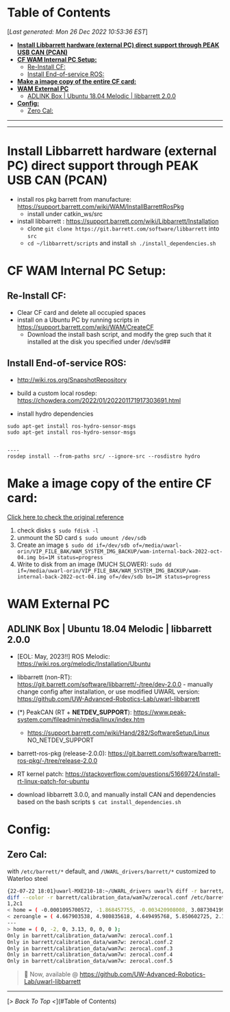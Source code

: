 <toc>

# Table of Contents
[*Last generated: Mon 26 Dec 2022 10:53:36 EST*]
- [**Install Libbarrett hardware (external PC) direct support through PEAK USB CAN (PCAN)**](#Install-Libbarrett-hardware-external-PC-direct-support-through-PEAK-USB-CAN-PCAN)
- [**CF WAM Internal PC Setup:**](#CF-WAM-Internal-PC-Setup)
  - [Re-Install CF:](#Re-Install-CF)
  - [Install End-of-service ROS:](#Install-End-of-service-ROS)
- [**Make a image copy of the entire CF card:**](#Make-a-image-copy-of-the-entire-CF-card)
- [**WAM External PC**](#WAM-External-PC)
  - [ADLINK Box | Ubuntu 18.04 Melodic | libbarrett 2.0.0](#ADLINK-Box-Ubuntu-1804-Melodic-libbarrett-200)
- [**Config:**](#Config)
  - [Zero Cal:](#Zero-Cal)

---
</toc>

---
# Install Libbarrett hardware (external PC) direct support through PEAK USB CAN (PCAN)
- install ros pkg barrett from manufacture: https://support.barrett.com/wiki/WAM/InstallBarrettRosPkg
	- install under catkin_ws/src
- install libbarrett : https://support.barrett.com/wiki/Libbarrett/Installation
	- clone `git clone https://git.barrett.com/software/libbarrett` into `src`
	- `cd ~/libbarrett/scripts` and install `sh ./install_dependencies.sh`

# CF WAM Internal PC Setup:
## Re-Install CF:
- Clear CF card and delete all occupied spaces
- install on a Ubuntu PC by running scripts in https://support.barrett.com/wiki/WAM/CreateCF
	- Download the install bash script, and modify the grep such that it installed at the disk you specified under /dev/sd##
## Install End-of-service ROS:
- http://wiki.ros.org/SnapshotRepository

- build a custom local rosdep: https://chowdera.com/2022/01/202201171917303691.html

- install hydro dependencies
```
sudo apt-get install ros-hydro-sensor-msgs
sudo apt-get install ros-hydro-sensor-msgs


----
rosdep install --from-paths src/ --ignore-src --rosdistro hydro
```

# Make a image copy of the entire CF card:

[Click here to check the original reference](https://askubuntu.com/questions/227924/sd-card-cloning-using-the-dd-command)

1. check disks `$ sudo fdisk -l`
2. unmount the SD card `$ sudo umount /dev/sdb`
3. Create an image `$ sudo dd if=/dev/sdb of=/media/uwarl-orin/VIP_FILE_BAK/WAM_SYSTEM_IMG_BACKUP/wam-internal-back-2022-oct-04.img bs=1M status=progress`
4. Write to disk from an image (MUCH SLOWER): `sudo dd if=/media/uwarl-orin/VIP_FILE_BAK/WAM_SYSTEM_IMG_BACKUP/wam-internal-back-2022-oct-04.img of=/dev/sdb bs=1M status=progress`

# WAM External PC

## ADLINK Box | Ubuntu 18.04 Melodic | libbarrett 2.0.0
- [EOL: May, 2023!!] ROS Melodic: https://wiki.ros.org/melodic/Installation/Ubuntu
- libbarrett (non-RT): https://git.barrett.com/software/libbarrett/-/tree/dev-2.0.0
      - manually change config after installation, or use modified UWARL version: https://github.com/UW-Advanced-Robotics-Lab/uwarl-libbarrett
- (*) PeakCAN (RT + **NETDEV_SUPPORT**): https://www.peak-system.com/fileadmin/media/linux/index.htm
  - https://support.barrett.com/wiki/Hand/282/SoftwareSetup/Linux NO_NETDEV_SUPPORT

- barrett-ros-pkg (release-2.0.0): https://git.barrett.com/software/barrett-ros-pkg/-/tree/release-2.0.0
- RT kernel patch: https://stackoverflow.com/questions/51669724/install-rt-linux-patch-for-ubuntu
- download libbarrett 3.0.0, and manually install CAN and dependencies based on the bash scripts `$ cat install_dependencies.sh`

# Config:
## Zero Cal:
with `/etc/barrett/*` default, and `/UWARL_drivers/barrett/*` customized to Waterloo steel
```bash
{22-07-22 18:01}uwarl-MXE210-18:~/UWARL_drivers uwarl% diff -r barrett/ /etc/barrett
diff --color -r barrett/calibration_data/wam7w/zerocal.conf /etc/barrett/calibration_data/wam7w/zerocal.conf
1,2c1
< home = ( -0.0001095700572, -1.868457755, -0.003420908008, 3.087304199, 0.001106996437, 0.137188488, -0.006267436993 );
< zeroangle = ( 4.667903538, 4.980835618, 4.649495768, 5.850602725, 2.110757564, 0.788466125, 4.420932631 );
---
> home = ( 0, -2, 0, 3.13, 0, 0, 0 );
Only in barrett/calibration_data/wam7w: zerocal.conf.1
Only in barrett/calibration_data/wam7w: zerocal.conf.2
Only in barrett/calibration_data/wam7w: zerocal.conf.3
Only in barrett/calibration_data/wam7w: zerocal.conf.4
Only in barrett/calibration_data/wam7w: zerocal.conf.5
```
> 📢 Now, available @ https://github.com/UW-Advanced-Robotics-Lab/uwarl-libbarrett 


<eof>

---
[*> Back To Top <*](#Table of Contents)
</eof>